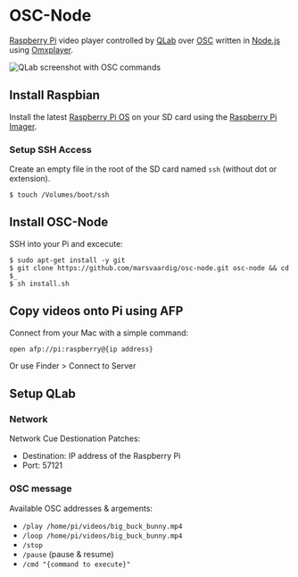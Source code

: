 # OSC-Node

[Raspberry Pi](https://www.raspberrypi.org/) video player controlled by [QLab](http://figure53.com/qlab/) over [OSC](http://opensoundcontrol.org/) written in [Node.js](https://nodejs.org/en/) using [Omxplayer](https://elinux.org/Omxplayer).

![QLab screenshot with OSC commands](screenshot.png)

## Install Raspbian

Install the latest [Raspberry Pi OS](https://www.raspberrypi.org/software/operating-systems/) on your SD card using the [Raspberry Pi Imager](https://www.raspberrypi.org/software/).

### Setup SSH Access

Create an empty file in the root of the SD card named `ssh` (without dot or extension).

    $ touch /Volumes/boot/ssh

## Install OSC-Node

SSH into your Pi and excecute:

    $ sudo apt-get install -y git
    $ git clone https://github.com/marsvaardig/osc-node.git osc-node && cd $_
    $ sh install.sh
    
## Copy videos onto Pi using AFP

Connect from your Mac with a simple command:

`open afp://pi:raspberry@{ip address}`

Or use Finder > Connect to Server

## Setup QLab

### Network

Network Cue Destionation Patches:

- Destination: IP address of the Raspberry Pi
- Port: 57121

### OSC message

Available OSC addresses & argements:

- `/play /home/pi/videos/big_buck_bunny.mp4`
- `/loop /home/pi/videos/big_buck_bunny.mp4`
- `/stop`
- `/pause` (pause & resume)
- `/cmd "{command to execute}"`


